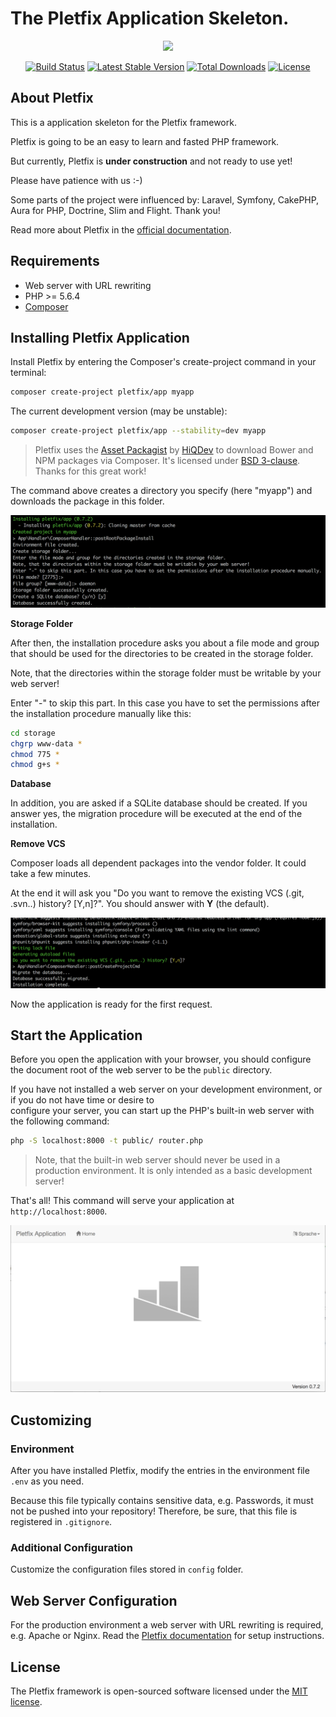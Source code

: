 # The Pletfix Application Skeleton.

<p align="center">
  <a href="https://pletfix.com" target="_blank" >
    <img src="https://avatars3.githubusercontent.com/u/25625700?v=4&s=200"/>
  </a>
</p>

<p align="center">
<a href="https://travis-ci.org/pletfix/app"><img src="https://travis-ci.org/pletfix/app.svg?branch=master" alt="Build Status"></a>
<a href="https://packagist.org/packages/pletfix/app"><img src="https://poser.pugx.org/pletfix/app/v/stable.svg" alt="Latest Stable Version"></a>
<a href="https://packagist.org/packages/pletfix/app"><img src="https://poser.pugx.org/pletfix/app/d/total.svg" alt="Total Downloads"></a>
<a href="https://packagist.org/packages/pletfix/app"><img src="https://poser.pugx.org/pletfix/app/license.svg" alt="License"></a>
</p>

## About Pletfix

This is a application skeleton for the Pletfix framework.

Pletfix is going to be an easy to learn and fasted PHP framework.

But currently, Pletfix is **under construction** and not ready to use yet!

Please have patience with us :-)

Some parts of the project were influenced by: Laravel, Symfony, CakePHP, Aura for PHP, Doctrine, Slim and Flight. Thank you!

Read more about Pletfix in the [official documentation](https://pletfix.com).

## Requirements

- Web server with URL rewriting
- PHP >= 5.6.4
- [Composer](https://getcomposer.org/)

## Installing Pletfix Application

Install Pletfix by entering the Composer's create-project command in your terminal:

```bash
composer create-project pletfix/app myapp
```

The current development version (may be unstable):
```bash
composer create-project pletfix/app --stability=dev myapp
```

<!--
    composer create-project pletfix/app --repository=https://raw.githubusercontent.com/pletfix/app/master/packages.json myapp
-->

> Pletfix uses the [Asset Packagist](https://asset-packagist.org/) by [HiQDev](https://hiqdev.com/) to download Bower and NPM packages via Composer. 
> It's licensed under [BSD 3-clause](https://github.com/hiqdev/asset-packagist/blob/master/LICENSE). 
> Thanks for this great work!

The command above creates a directory you specify (here "myapp") and downloads the package in this folder.

![Screenshot - Installation started](https://raw.githubusercontent.com/pletfix/app/master/resources/docs/screenshot_started.png)     

**Storage Folder**

After then, the installation procedure asks you about a file mode and group that should be used for the directories 
to be created in the storage folder.

Note, that the directories within the storage folder must be writable by your web server!

Enter "-" to skip this part. In this case you have to set the permissions after the installation procedure manually like 
this:

```bash    
cd storage
chgrp www-data *
chmod 775 *
chmod g+s *
```

**Database**

In addition, you are asked if a SQLite database should be created.
If you answer yes, the migration procedure will be executed at the end of the installation.

**Remove VCS**

Composer loads all dependent packages into the vendor folder. It could take a few minutes.

At the end it will ask you "Do you want to remove the existing VCS (.git, .svn..) history? [Y,n]?". You should answer 
with **Y** (the default).

![Screenshot - Installation completed](https://raw.githubusercontent.com/pletfix/app/master/resources/docs/screenshot_completed.png)     

Now the application is ready for the first request. 

## Start the Application

Before you open the application with your browser, you should configure the document root of the web server to be the 
`public` directory.

If you have not installed a web server on your development environment, or if you do not have time or desire to  
configure your server, you can start up the PHP's built-in web server with the following command: 

```bash
php -S localhost:8000 -t public/ router.php
```

> Note, that the built-in web server should never be used in a production environment. It is only intended as a basic 
> development server!

That's all! This command will serve your application at `http://localhost:8000`.

![Screenshot - Application](https://raw.githubusercontent.com/pletfix/app/master/resources/docs/screenshot_app.png)

## Customizing

### Environment

After you have installed Pletfix, modify the entries in the environment file `.env` as you need. 

Because this file typically contains sensitive data, e.g. Passwords, it must not be pushed into your repository! 
Therefore, be sure, that this file is registered in `.gitignore`.
 
### Additional Configuration

Customize the configuration files stored in `config` folder.
        
## Web Server Configuration
    
For the production environment a web server with URL rewriting is required, e.g. Apache or Nginx.
Read the [Pletfix documentation](https://pletfix.com/docs/master/en/installation#web-server) for setup instructions.

## License

The Pletfix framework is open-sourced software licensed under the [MIT license](http://opensource.org/licenses/MIT).
 

